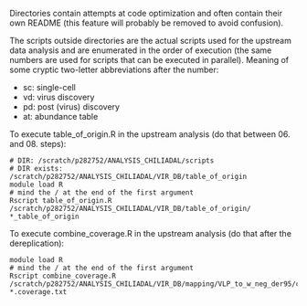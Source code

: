 Directories contain attempts at code optimization and often contain their own README (this feature will probably be removed to avoid confusion).

The scripts outside directories are the actual scripts used for the upstream data analysis and are enumerated in the order of execution (the same numbers are used for scripts that can be executed in parallel). Meaning of some cryptic two-letter abbreviations after the number: 

- sc: single-cell
- vd: virus discovery
- pd: post (virus) discovery
- at: abundance table

To execute table_of_origin.R in the upstream analysis (do that between 06. and 08. steps):

```
# DIR: /scratch/p282752/ANALYSIS_CHILIADAL/scripts
# DIR exists: /scratch/p282752/ANALYSIS_CHILIADAL/VIR_DB/table_of_origin
module load R
# mind the / at the end of the first argument
Rscript table_of_origin.R /scratch/p282752/ANALYSIS_CHILIADAL/VIR_DB/table_of_origin/ *_table_of_origin
```

To execute combine_coverage.R in the upstream analysis (do that after the dereplication):

```
module load R
# mind the / at the end of the first argument
Rscript combine_coverage.R /scratch/p282752/ANALYSIS_CHILIADAL/VIR_DB/mapping/VLP_to_w_neg_der95/coverage/ *.coverage.txt
```
